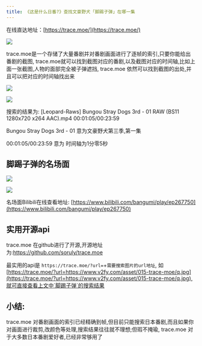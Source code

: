 ```yaml
---
title: 《这是什么日番?》查找文豪野犬「脚踢子弹」在哪一集
---
```


在线直达地址：[https://trace.moe/](https://trace.moe/)


![](https://www.v2fy.com/asset/015-trace-moe/q.jpg)

trace.moe是一个存储了大量番剧并对番剧画面进行了逐帧的索引,只要你能给出番剧的截图, trace.moe就可以找到截图对应的番剧,以及截图对应的时间轴,比如上面一张截图,人物的面部完全被子弹遮挡, trace.moe 依然可以找到截图的出处,并且可以把对应的时间轴找出来


![](https://www.v2fy.com/asset/015-trace-moe/trace-moe.gif)


![](https://www.v2fy.com/asset/015-trace-moe/002.png)




搜索的结果为: [Leopard-Raws] Bungou Stray Dogs 3rd - 01 RAW (BS11 1280x720 x264 AAC).mp4   00:01:05/00:23:59

Bungou Stray Dogs 3rd - 01 意为文豪野犬第三季,第一集


00:01:05/00:23:59 意为 时间轴为1分零5秒


## 脚踢子弹的名场面


![](https://www.v2fy.com/asset/015-trace-moe/f.gif)


![](https://www.v2fy.com/asset/015-trace-moe/f.jpg)

名场面Bilibili在线查看地址: [https://www.bilibili.com/bangumi/play/ep267750](https://www.bilibili.com/bangumi/play/ep267750)


## 实用开源api

trace.moe 在github进行了开源,开源地址为:https://github.com/soruly/trace.moe

最实用的api是 `https://trace.moe/?url=`+`需要搜索图片的url地址`, 如[https://trace.moe/?url=https://www.v2fy.com/asset/015-trace-moe/q.jpg](https://trace.moe/?url=https://www.v2fy.com/asset/015-trace-moe/q.jpg),就可直接查看上文中`脚踢子弹`的搜索结果


## 小结:


trace.moe 对番剧画面的索引已经精确到帧,但目前只能搜索日本番剧,而且如果你对画面进行裁剪,改颜色等处理,搜索结果往往就不理想;但瑕不掩瑜, trace.moe 对于大多数日本番剧爱好者,已经非常够用了